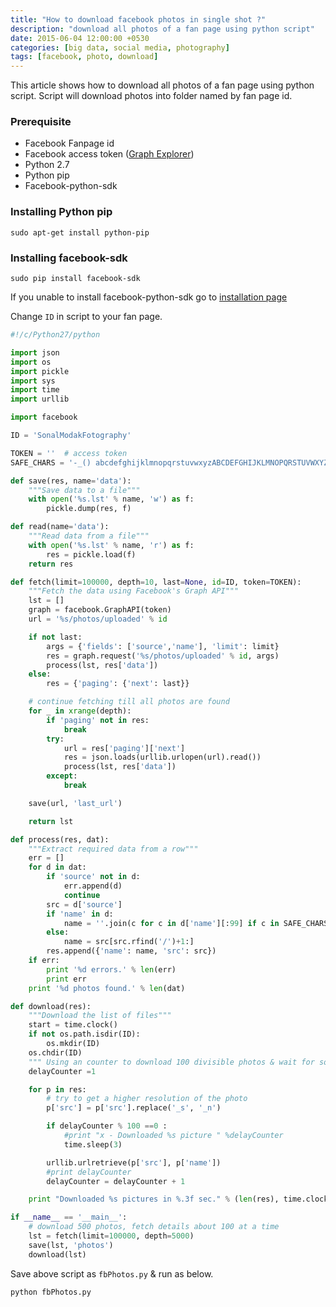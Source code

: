 ```yaml
---
title: "How to download facebook photos in single shot ?"
description: "download all photos of a fan page using python script"
date: 2015-06-04 12:00:00 +0530
categories: [big data, social media, photography]
tags: [facebook, photo, download]
---
```


This article shows how to download all photos of a fan page using python script.
Script will download photos into folder named by fan page id.

### Prerequisite

* Facebook Fanpage id
* Facebook access token ([Graph Explorer](https://developers.facebook.com/tools/explorer/ "Get access token from Facebook Graph explorer"))
* Python 2.7
* Python pip
* Facebook-python-sdk

### Installing Python pip

```shell
sudo apt-get install python-pip
```

### Installing facebook-sdk

```shell
sudo pip install facebook-sdk
```

If you unable to install facebook-python-sdk go to [installation page](https://facebook-sdk.readthedocs.io/en/latest/install.html)

Change ``` ID ```  in script to your fan page.

```python
#!/c/Python27/python

import json
import os
import pickle
import sys
import time
import urllib

import facebook

ID = 'SonalModakFotography'

TOKEN = ''  # access token
SAFE_CHARS = '-_() abcdefghijklmnopqrstuvwxyzABCDEFGHIJKLMNOPQRSTUVWXYZ0123456789'

def save(res, name='data'):
    """Save data to a file"""
    with open('%s.lst' % name, 'w') as f:
        pickle.dump(res, f)

def read(name='data'):
    """Read data from a file"""
    with open('%s.lst' % name, 'r') as f:
        res = pickle.load(f)
    return res

def fetch(limit=100000, depth=10, last=None, id=ID, token=TOKEN):
    """Fetch the data using Facebook's Graph API"""
    lst = []
    graph = facebook.GraphAPI(token)
    url = '%s/photos/uploaded' % id

    if not last:
        args = {'fields': ['source','name'], 'limit': limit}
        res = graph.request('%s/photos/uploaded' % id, args)
        process(lst, res['data'])
    else:
        res = {'paging': {'next': last}}

    # continue fetching till all photos are found
    for _ in xrange(depth):
        if 'paging' not in res:
            break
        try:
            url = res['paging']['next']
            res = json.loads(urllib.urlopen(url).read())
            process(lst, res['data'])
        except:
            break

    save(url, 'last_url')

    return lst

def process(res, dat):
    """Extract required data from a row"""
    err = []
    for d in dat:
        if 'source' not in d:
            err.append(d)
            continue
        src = d['source']
        if 'name' in d:
            name = ''.join(c for c in d['name'][:99] if c in SAFE_CHARS) + src[-4:]
        else:
            name = src[src.rfind('/')+1:]
        res.append({'name': name, 'src': src})
    if err:
        print '%d errors.' % len(err)
        print err
    print '%d photos found.' % len(dat)

def download(res):
    """Download the list of files"""
    start = time.clock()
    if not os.path.isdir(ID):
        os.mkdir(ID)
    os.chdir(ID)
    """ Using an counter to download 100 divisible photos & wait for some time  """
    delayCounter =1

    for p in res:
        # try to get a higher resolution of the photo
        p['src'] = p['src'].replace('_s', '_n')

        if delayCounter % 100 ==0 :
            #print "x - Downloaded %s picture " %delayCounter
            time.sleep(3)

        urllib.urlretrieve(p['src'], p['name'])
        #print delayCounter
        delayCounter = delayCounter + 1

    print "Downloaded %s pictures in %.3f sec." % (len(res), time.clock()-start)

if __name__ == '__main__':
    # download 500 photos, fetch details about 100 at a time
    lst = fetch(limit=100000, depth=5000)
    save(lst, 'photos')
    download(lst)
```

Save above script as ``` fbPhotos.py ``` & run as below.

```shell
python fbPhotos.py
```

